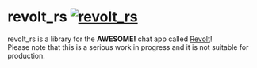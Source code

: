 # revolt_rs [![revolt_rs](https://github.com/EagleOnGitHub/revolt_rs/actions/workflows/rust.yml/badge.svg)](https://github.com/EagleOnGitHub/revolt_rs/actions/workflows/rust.yml)
revolt_rs is a library for the **AWESOME!** chat app called [Revolt](https://www.revolt.chat)! <br />
Please note that this is a serious work in progress and it is not suitable for production.